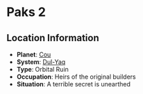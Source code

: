 # Paks 2

## Location Information
- **Planet**: [Cou](../planet--cou.md)
- **System**: [Dul-Yaq](../../../system--dul-yaq.md)
- **Type**: Orbital Ruin
- **Occupation**: Heirs of the original builders
- **Situation**: A terrible secret is unearthed
